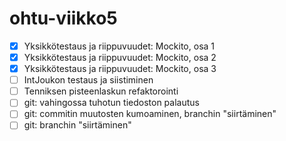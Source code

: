 # ohtu-viikko5

- [x] Yksikkötestaus ja riippuvuudet: Mockito, osa 1
- [x] Yksikkötestaus ja riippuvuudet: Mockito, osa 2
- [x] Yksikkötestaus ja riippuvuudet: Mockito, osa 3
- [ ] IntJoukon testaus ja siistiminen
- [ ] Tenniksen pisteenlaskun refaktorointi
- [ ] git: vahingossa tuhotun tiedoston palautus
- [ ] git: commitin muutosten kumoaminen, branchin "siirtäminen"
- [ ] git: branchin "siirtäminen"

